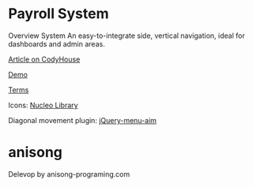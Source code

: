 Payroll System
=========
Overview System
An easy-to-integrate side, vertical navigation, ideal for dashboards and admin areas.

[Article on CodyHouse](http://codyhouse.co/?p=881)

[Demo](http://codyhouse.co/demo/responsive-sidebar-navigation/index.html)
 
[Terms](http://codyhouse.co/terms/)

Icons: [Nucleo Library](https://nucleoapp.com/)

Diagonal movement plugin: [jQuery-menu-aim](https://github.com/kamens/jQuery-menu-aim)

# anisong
Delevop by anisong-programing.com
